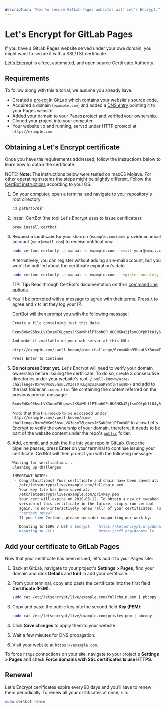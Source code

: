 ```yaml
---
description: "How to secure GitLab Pages websites with Let's Encrypt."
---
```


# Let's Encrypt for GitLab Pages

If you have a GitLab Pages website served under your own domain,
you might want to secure it with a SSL/TSL certificate.

[Let's Encrypt](https://letsencrypt.org) is a free, automated, and
open source Certificate Authority.

## Requirements

To follow along with this tutorial, we assume you already have:

- Created a [project](getting_started_part_two.md) in GitLab which
  contains your website's source code.
- Acquired a domain (`example.com`) and added a [DNS entry](getting_started_part_three.md#dns-records)
  pointing it to your Pages website.
- [Added your domain to your Pages project](getting_started_part_three.md#add-your-custom-domain-to-gitlab-pages-settings)
  and verified your ownership.
- Cloned your project into your computer.
- Your website up and running, served under HTTP protocol at `http://example.com`.

## Obtaining a Let's Encrypt certificate

Once you have the requirements addressed, follow the instructions
below to learn how to obtain the certificate.

NOTE: **Note:**
The instructions below were tested on macOS Mojave. For other
operating systems the steps might be slightly different. Follow the
[CertBot instructions](https://certbot.eff.org/) according to your OS.

1. On your computer, open a terminal and navigate to your repository's
  root directory:

    ```bash
    cd path/to/dir
    ```

1. Install CertBot (the tool Let's Encrypt uses to issue certificates):

    ```bash
    brew install certbot
    ```

1. Request a certificate for your domain (`example.com`) and
  provide an email account (`your@email.com`) to receive notifications:

    ```bash
    sudo certbot certonly -a manual -d example.com --email your@email.com
    ```

    Alternatively, you can register without adding an e-mail account,
    but you won't be notified about the certificate expiration's date:

    ```bash
    sudo certbot certonly -a manual -d example.com --register-unsafely-without-email
    ```

    TIP: **Tip:**
    Read through CertBot's documentation on their
    [command line options](https://certbot.eff.org/docs/using.html#certbot-command-line-options).

1. You'll be prompted with a message to agree with their terms.
  Press `A` to agree and `Y` to let they log your IP.

    CertBot will then prompt you with the following message:

    ```bash
    Create a file containing just this data:

    Rxnv6WKo95hsuLVX3osmT6LgmzsJKSaK9htlPToohOP.HUGNKk82jlsmOOfphlt8Jy69iuglsn095nxOMH9j3Yb

    And make it available on your web server at this URL:

    http://example.com/.well-known/acme-challenge/Rxnv6WKo95hsuLVX3osmT6LgmzsJKSaK9htlPToohOP

    Press Enter to Continue
    ```

1. **Do not press Enter yet.** Let's Encrypt will need to verify your
  domain ownership before issuing the certificate. To do so, create 3
  consecutive directories under your website's root:
  `/.well-known/acme-challenge/Rxnv6WKo95hsuLVX3osmT6LgmzsJKSaK9htlPToohOP/`
  and add to the last folder an `index.html` file containing the content
  referred on the previous prompt message:

    ```bash
    Rxnv6WKo95hsuLVX3osmT6LgmzsJKSaK9htlPToohOP.HUGNKk82jlsmOOfphlt8Jy69iuglsn095nxOMH9j3Yb
    ```

    Note that this file needs to be accessed under
    `http://example.com/.well-known/acme-challenge/Rxnv6WKo95hsuLVX3osmT6LgmzsJKSaK9htlPToohOP`
    to allow Let's Encrypt to verify the ownership of your domain,
    therefore, it needs to be part of the website content under the
    repo's [`public`](index.md#how-it-works) folder.

1. Add, commit, and push the file into your repo in GitLab. Once the pipeline
  passes, press **Enter** on your terminal to continue issuing your
  certificate. CertBot will then prompt you with the following message:

    ```bash
    Waiting for verification...
    Cleaning up challenges

    IMPORTANT NOTES:
     - Congratulations! Your certificate and chain have been saved at:
       /etc/letsencrypt/live/example.com/fullchain.pem
       Your key file has been saved at:
       /etc/letsencrypt/live/example.com/privkey.pem
       Your cert will expire on 2019-03-12. To obtain a new or tweaked
       version of this certificate in the future, simply run certbot
       again. To non-interactively renew *all* of your certificates, run
       "certbot renew"
     - If you like Certbot, please consider supporting our work by:

       Donating to ISRG / Let's Encrypt:   https://letsencrypt.org/donate
       Donating to EFF:                    https://eff.org/donate-le
    ```

## Add your certificate to GitLab Pages

Now that your certificate has been issued, let's add it to your Pages site:

1. Back at GitLab, navigate to your project's **Settings > Pages**,
  find your domain and click **Details** and **Edit** to add your certificate.
1. From your terminal, copy and paste the certificate into the first field
  **Certificate (PEM)**:

    ```bash
    sudo cat /etc/letsencrypt/live/example.com/fullchain.pem | pbcopy
    ```

1. Copy and paste the public key into the second field **Key (PEM)**:

    ```bash
    sudo cat /etc/letsencrypt/live/example.com/privkey.pem | pbcopy
    ```

1. Click **Save changes** to apply them to your website.
1. Wait a few minutes for DNS propagation.
1. Visit your website at `https://example.com`.

To force `https` connections on your site, navigate to your
project's **Settings > Pages** and check **Force domains with SSL
certificates to use HTTPS**.

## Renewal

Let's Encrypt certificates expire every 90 days and you'll have to
renew them periodically. To renew all your certificates at once, run:

```bash
sudo certbot renew
```

